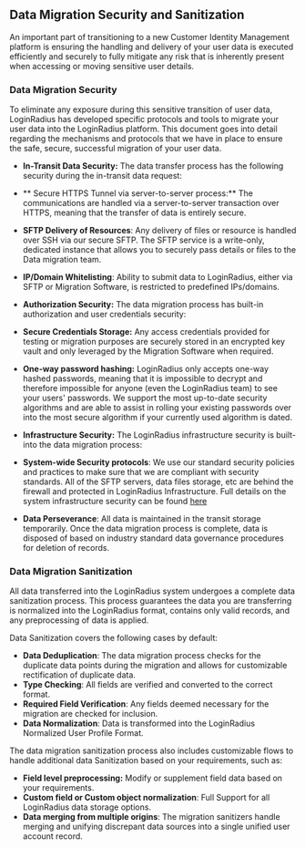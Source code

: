 ## Data Migration Security and Sanitization

An important part of transitioning to a new Customer Identity Management platform is ensuring the handling and delivery of your user data is executed efficiently and securely to fully mitigate any risk that is inherently present when accessing or moving sensitive user details.

### Data Migration Security

To eliminate any exposure during this sensitive transition of user data, LoginRadius has developed specific protocols and tools to migrate your user data into the LoginRadius platform. This document goes into detail regarding the mechanisms and protocols that we have in place to ensure the safe, secure, successful migration of your user data.

- **In-Transit Data Security:** The data transfer process has the following security during the in-transit data request:
- ** Secure HTTPS Tunnel via server-to-server process:** The communications are handled via a server-to-server transaction over HTTPS, meaning that the transfer of data is entirely secure.
- **SFTP Delivery of Resources**: Any delivery of files or resource is handled over SSH via our secure SFTP. The SFTP service is a write-only, dedicated instance that allows you to securely pass details or files to the Data migration team.
- **IP/Domain Whitelisting**: Ability to submit data to LoginRadius, either via SFTP or Migration Software, is restricted to predefined IPs/domains.

- **Authorization Security:** The data migration process has built-in authorization and user credentials security:
- **Secure Credentials Storage:** Any access credentials provided for testing or migration purposes are securely stored in an encrypted key vault and only leveraged by the Migration Software when required.
- **One-way password hashing:** LoginRadius only accepts one-way hashed passwords, meaning that it is impossible to decrypt and therefore impossible for anyone (even the LoginRadius team) to see your users' passwords. We support the most up-to-date security algorithms and are able to assist in rolling your existing passwords over into the most secure algorithm if your currently used algorithm is dated.

- **Infrastructure Security:** The LoginRadius infrastructure security is built-into the data migration process:
- **System-wide Security protocols**: We use our standard security policies and practices to make sure that we are compliant with security standards. All of the SFTP servers, data files storage, etc are behind the firewall and protected in LoginRadius Infrastructure. Full details on the system infrastructure security can be found [here](https://www.loginradius.com/legacy/docs/infrastructure-and-security/threat-prevention)
- **Data Perseverance**: All data is maintained in the transit storage temporarily. Once the data migration process is complete, data is disposed of based on industry standard data governance procedures for deletion of records.

### Data Migration Sanitization

All data transferred into the LoginRadius system undergoes a complete data sanitization process. This process guarantees the data you are transferring is normalized into the LoginRadius format, contains only valid records, and any preprocessing of data is applied.

Data Sanitization covers the following cases by default:

- **Data Deduplication**: The data migration process checks for the duplicate data points during the migration and allows for customizable rectification of duplicate data.
- **Type Checking**: All fields are verified and converted to the correct format.
- **Required Field Verification**: Any fields deemed necessary for the migration are checked for inclusion.
- **Data Normalization**: Data is transformed into the LoginRadius Normalized User Profile Format.

The data migration sanitization process also includes customizable flows to handle additional data Sanitization based on your requirements, such as:

- **Field level preprocessing:** Modify or supplement field data based on your requirements.
- **Custom field or Custom object normalization**: Full Support for all LoginRadius data storage options.
- **Data merging from multiple origins**: The migration sanitizers handle merging and unifying discrepant data sources into a single unified user account record.
